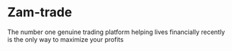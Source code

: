 # Zam-trade
The number one genuine trading platform helping lives financially recently is the only way to maximize your profits 
